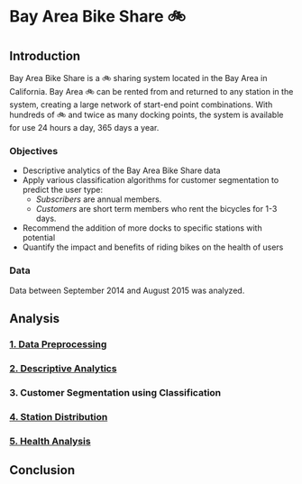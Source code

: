 # Bay Area Bike Share :bike:

## Introduction

Bay Area Bike Share is a :bike: sharing system located in the Bay Area in California. Bay Area :bike: can be rented from and returned to any station in the system, creating a large network of start-end point combinations. With hundreds of :bike: and twice as many docking points, the system is available for use 24 hours a day, 365 days a year. 

### Objectives

- Descriptive analytics of the Bay Area Bike Share data
- Apply various classification algorithms for customer segmentation to predict the user type: 
    - _Subscribers_ are annual members. 
    - _Customers_ are short term members who rent the bicycles for 1-3 days. 
- Recommend the addition of more docks to specific stations with potential
- Quantify the impact and benefits of riding bikes on the health of users

### Data

Data between September 2014 and August 2015 was analyzed.

## Analysis

### [1. Data Preprocessing](1-data-preprocessing.md)

### [2. Descriptive Analytics](2-descriptive-analytics.md)

### 3. Customer Segmentation using Classification

### [4. Station Distribution](4-station-distribution.md)

### [5. Health Analysis](5-health-analysis.md)

## Conclusion
